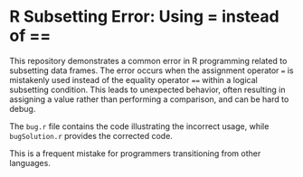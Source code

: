 # R Subsetting Error: Using = instead of ==

This repository demonstrates a common error in R programming related to subsetting data frames. The error occurs when the assignment operator `=` is mistakenly used instead of the equality operator `==` within a logical subsetting condition.  This leads to unexpected behavior, often resulting in assigning a value rather than performing a comparison, and can be hard to debug.

The `bug.r` file contains the code illustrating the incorrect usage, while `bugSolution.r` provides the corrected code.

This is a frequent mistake for programmers transitioning from other languages.